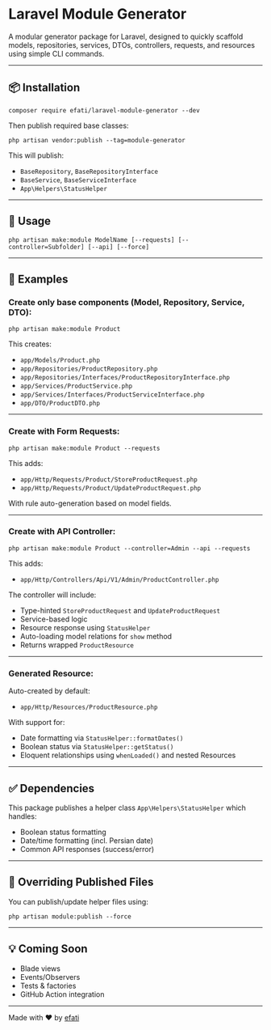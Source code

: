 # Laravel Module Generator

A modular generator package for Laravel, designed to quickly scaffold models, repositories, services, DTOs, controllers, requests, and resources using simple CLI commands.

---

## 📦 Installation

```
composer require efati/laravel-module-generator --dev
```

Then publish required base classes:

```
php artisan vendor:publish --tag=module-generator
```

This will publish:
- `BaseRepository`, `BaseRepositoryInterface`
- `BaseService`, `BaseServiceInterface`
- `App\Helpers\StatusHelper`

---

## 🚀 Usage

```
php artisan make:module ModelName [--requests] [--controller=Subfolder] [--api] [--force]
```

---

## 🧱 Examples

### Create only base components (Model, Repository, Service, DTO):

```
php artisan make:module Product
```

This creates:
- `app/Models/Product.php`
- `app/Repositories/ProductRepository.php`
- `app/Repositories/Interfaces/ProductRepositoryInterface.php`
- `app/Services/ProductService.php`
- `app/Services/Interfaces/ProductServiceInterface.php`
- `app/DTO/ProductDTO.php`

---

### Create with Form Requests:

```
php artisan make:module Product --requests
```

This adds:
- `app/Http/Requests/Product/StoreProductRequest.php`
- `app/Http/Requests/Product/UpdateProductRequest.php`

With rule auto-generation based on model fields.

---

### Create with API Controller:

```
php artisan make:module Product --controller=Admin --api --requests
```

This adds:
- `app/Http/Controllers/Api/V1/Admin/ProductController.php`

The controller will include:
- Type-hinted `StoreProductRequest` and `UpdateProductRequest`
- Service-based logic
- Resource response using `StatusHelper`
- Auto-loading model relations for `show` method
- Returns wrapped `ProductResource`

---

### Generated Resource:

Auto-created by default:

- `app/Http/Resources/ProductResource.php`

With support for:
- Date formatting via `StatusHelper::formatDates()`
- Boolean status via `StatusHelper::getStatus()`
- Eloquent relationships using `whenLoaded()` and nested Resources

---

## ✅ Dependencies

This package publishes a helper class `App\Helpers\StatusHelper` which handles:
- Boolean status formatting
- Date/time formatting (incl. Persian date)
- Common API responses (success/error)

---

## 🔄 Overriding Published Files

You can publish/update helper files using:

```
php artisan module:publish --force
```

---

## 💡 Coming Soon

- Blade views
- Events/Observers
- Tests & factories
- GitHub Action integration

---

Made with ❤️ by [efati](https://github.com/AfshinEfati)
